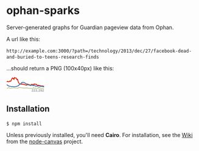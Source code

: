 ophan-sparks
============

Server-generated graphs for Guardian pageview data from Ophan.

A url like this:
```
http://example.com:3000/?path=/technology/2013/dec/27/facebook-dead-and-buried-to-teens-research-finds
```
...should return a PNG (100x40px) like this:

![example](./example.png)

## Installation

    $ npm install

Unless previously installed, you'll need __Cairo__. For installation, see the [Wiki](https://github.com/LearnBoost/node-canvas/wiki/_pages) from the [node-canvas](https://github.com/LearnBoost/node-canvas) project.
